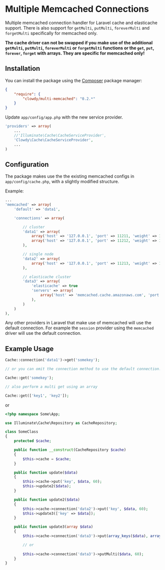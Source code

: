 Multiple Memcached Connections
===============

Multiple memcached connection handler for Laravel cache and elasticache support. There is also support for `getMulti`, `putMulti`, `foreverMulti` and `forgetMulti` specifically for memcached only.

__The cache driver can not be swapped if you make use of the additional `getMulti`, `putMulti`, `foreverMulti` or `forgetMulti` functions or the `get`, `put`, `forever`, `forget` with arrays. They are specific for memcached only!__

## Installation

You can install the package using the [Composer](https://getcomposer.org/) package manager:

```json
{
    "require": {
        "clowdy/multi-memcached": "0.2.*"
    }
}
```

Update `app/config/app.php` with the new service provider.

```php
'providers' => array(
    ...
    //'Illuminate\Cache\CacheServiceProvider',
    'Clowdy\Cache\CacheServiceProvider',
    ...
)
```

## Configuration

The package makes use the the existing memcached configs in `app/config/cache.php`, with a slightly modified structure.

Example:
```php
...
'memcached' => array(
    'default' => 'data1',

    'connections' => array(

        // cluster
        'data1' => array(
            array('host' => '127.0.0.1', 'port' => 11211, 'weight' => 100),
            array('host' => '127.0.0.1', 'port' => 11212, 'weight' => 100)
        ),

        // single node
        'data2' => array(
            array('host' => '127.0.0.1', 'port' => 11213, 'weight' => 100),
        ),

        // elasticache cluster
        'data3' => array(
            'elasticache' => true
            'servers' => array(
                array('host' => 'memcached.cache.amazonaws.com', 'port' => 11211, 'weight' => 100),
            ),
        )
    )
),
```

Any other providers in Laravel that make use of memcached will use the default connection. For example the `session` provider using the `memcached` driver will use the default connection.

## Example Usage

```php
Cache::connection('data1')->get('somekey');

// or you can omit the connection method to use the default connection.

Cache::get('somekey');

// also perform a multi get using an array

Cache::get(['key1', 'key2']);
```

or

```php
<?php namespace Some\App;

use Illuminate\Cache\Repository as CacheRepository;

class SomeClass
{
    protected $cache;

    public function __construct(CacheRepository $cache)
    {
        $this->cache = $cache;
    }

    public function update($data)
    {
        $this->cache->put('key', $data, 60);
        $this->update2($data);
    }

    public function update2($data)
    {
        $this->cache->connection('data2')->put('key', $data, 60);
        $this->update3(['key' => $data]);
    }

    public function update3(array $data)
    {
        $this->cache->connection('data3')->put(array_keys($data), array_values($data), 60);

        // or
        
        $this->cache->connection('data3')->putMulti($data, 60);
    }
}
```
